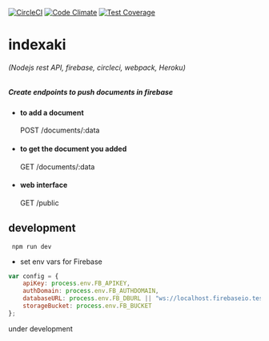 [![CircleCI](https://circleci.com/gh/kapekost/indexaki.svg?style=svg)](https://circleci.com/gh/kapekost/indexaki)
[![Code Climate](https://codeclimate.com/github/kapekost/indexaki/badges/gpa.svg)](https://codeclimate.com/github/kapekost/indexaki)
[![Test Coverage](https://codeclimate.com/github/kapekost/indexaki/badges/coverage.svg)](https://codeclimate.com/github/kapekost/indexaki/coverage)
# indexaki

###### (Nodejs rest API, firebase, circleci, webpack, Heroku)

##### Create endpoints to push documents in firebase
- #### to add a document
    POST /documents/:data
- #### to get the document you added
    GET /documents/:data
- #### web interface
    GET /public

## development

```shell
 npm run dev
 ```

- set env vars for Firebase
```javascript
var config = {
    apiKey: process.env.FB_APIKEY,
    authDomain: process.env.FB_AUTHDOMAIN,
    databaseURL: process.env.FB_DBURL || "ws://localhost.firebaseio.test:5000", //for mocha
    storageBucket: process.env.FB_BUCKET
};
```

under development